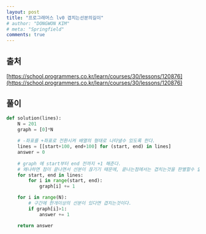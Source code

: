 ```yaml
---
layout: post
title: "프로그래머스 lv0 겹치는선분의길이"
# author: "DONGWON KIM"
# meta: "Springfield"
comments: true
---
```

## 출처
[https://school.programmers.co.kr/learn/courses/30/lessons/120876](https://school.programmers.co.kr/learn/courses/30/lessons/120876)

## 풀이
```python
def solution(lines):
    N = 201
    graph = [0]*N
    
    # -좌표를 +좌표로 전환시켜 배열의 형태로 나타낼수 있도록 한다.
    lines = [[start+100, end+100] for (start, end) in lines]
    answer = 0
    
    # graph 에 start부터 end 전까지 +1 해준다.
    # 왜냐하면 점이 끝나면서 선분이 끊기기 때문에, 끝나는점에서는 겹치는것을 판별할수 없다.
    for start, end in lines:
        for i in range(start, end):
            graph[i] += 1

    for i in range(N):
        # 구간에 한개이상의 선분이 있다면 겹치는것이다.
        if graph[i]>1:
            answer += 1

    return answer
```
